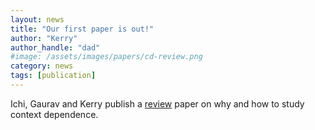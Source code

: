 ```yaml
---
layout: news
title: "Our first paper is out!"
author: "Kerry"
author_handle: "dad"
#image: /assets/images/papers/cd-review.png
category: news
tags: [publication]
---
```

Ichi, Gaurav and Kerry publish a [review] paper on why and how to study context dependence.

[review]: http://kgslab.org/papers/paper/context-dependence-review
